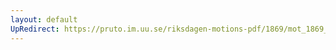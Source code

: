 ```yaml
---
layout: default
UpRedirect: https://pruto.im.uu.se/riksdagen-motions-pdf/1869/mot_1869__ak__201.pdf
---
```

